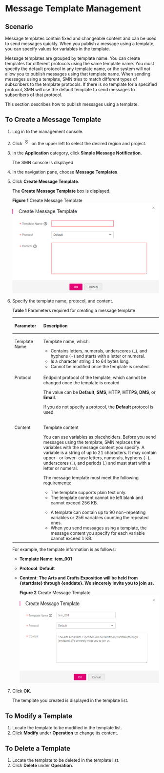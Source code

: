# Message Template Management<a name="en-us_topic_0043394889"></a>

## Scenario<a name="section3499028611828"></a>

Message templates contain fixed and changeable content and can be used to send messages quickly. When you publish a message using a template, you can specify values for variables in the template.

Message templates are grouped by template name. You can create templates for different protocols using the same template name. You must specify the default protocol in any template name, or the system will not allow you to publish messages using that template name. When sending messages using a template, SMN tries to match different types of subscribers to the template protocols. If there is no template for a specified protocol, SMN will use the default template to send messages to subscribers of that protocol.

This section describes how to publish messages using a template.

## To Create a Message Template<a name="section66624127194914"></a>

1.  Log in to the management console.
2.  Click  ![](figures/icon-region.png)  on the upper left to select the desired region and project.
3.  In the  **Application**  category, click  **Simple Message Notification**.

    The SMN console is displayed.

4.  In the navigation pane, choose  **Message Templates**.
5.  Click  **Create Message Template**.

    The  **Create Message Template**  box is displayed.

    **Figure  1**  Create Message Template<a name="fig18154514124448"></a>  
    ![](figures/create-message-template.png "create-message-template")

6.  Specify the template name, protocol, and content.

    **Table  1**  Parameters required for creating a message template

    <a name="table9567729153632"></a>
    <table><thead align="left"><tr id="row46643153153632"><th class="cellrowborder" valign="top" width="19.74%" id="mcps1.2.3.1.1"><p id="p45773798153632"><a name="p45773798153632"></a><a name="p45773798153632"></a><strong id="b633727016234"><a name="b633727016234"></a><a name="b633727016234"></a>Parameter</strong></p>
    </th>
    <th class="cellrowborder" valign="top" width="80.25999999999999%" id="mcps1.2.3.1.2"><p id="p16690171153632"><a name="p16690171153632"></a><a name="p16690171153632"></a><strong id="b4355688916234"><a name="b4355688916234"></a><a name="b4355688916234"></a>Description</strong></p>
    </th>
    </tr>
    </thead>
    <tbody><tr id="row15993813153632"><td class="cellrowborder" valign="top" width="19.74%" headers="mcps1.2.3.1.1 "><p id="p43710295164421"><a name="p43710295164421"></a><a name="p43710295164421"></a>Template Name</p>
    </td>
    <td class="cellrowborder" valign="top" width="80.25999999999999%" headers="mcps1.2.3.1.2 "><p id="p44258107153632"><a name="p44258107153632"></a><a name="p44258107153632"></a>Template name, which:</p>
    <a name="ul40971925153757"></a><a name="ul40971925153757"></a><ul id="ul40971925153757"><li>Contains letters, numerals, underscores (_), and hyphens (-) and starts with a letter or numeral.</li><li>Is a character string 1 to 64 bytes long.</li><li>Cannot be modified once the template is created.</li></ul>
    </td>
    </tr>
    <tr id="row62778644153632"><td class="cellrowborder" valign="top" width="19.74%" headers="mcps1.2.3.1.1 "><p id="p27643693164446"><a name="p27643693164446"></a><a name="p27643693164446"></a>Protocol</p>
    </td>
    <td class="cellrowborder" valign="top" width="80.25999999999999%" headers="mcps1.2.3.1.2 "><p id="p40584374104257"><a name="p40584374104257"></a><a name="p40584374104257"></a>Endpoint protocol of the template, which cannot be changed once the template is created</p>
    <p id="p43586774153632"><a name="p43586774153632"></a><a name="p43586774153632"></a>The value can be <strong id="b2108805878143347"><a name="b2108805878143347"></a><a name="b2108805878143347"></a>Default</strong>, <strong id="b1095921216143347"><a name="b1095921216143347"></a><a name="b1095921216143347"></a>SMS</strong>, <strong id="b218424467143347"><a name="b218424467143347"></a><a name="b218424467143347"></a>HTTP</strong>, <strong id="b1369851447143347"><a name="b1369851447143347"></a><a name="b1369851447143347"></a>HTTPS</strong>, <strong id="b84235270615203"><a name="b84235270615203"></a><a name="b84235270615203"></a>DMS</strong>, or <strong id="b1100015765143347"><a name="b1100015765143347"></a><a name="b1100015765143347"></a>Email</strong>.</p>
    <p id="p12468638104149"><a name="p12468638104149"></a><a name="p12468638104149"></a>If you do not specify a protocol, the <strong id="b842352706204357"><a name="b842352706204357"></a><a name="b842352706204357"></a>Default</strong> protocol is used.</p>
    </td>
    </tr>
    <tr id="row23418429162644"><td class="cellrowborder" valign="top" width="19.74%" headers="mcps1.2.3.1.1 "><p id="p32830814164510"><a name="p32830814164510"></a><a name="p32830814164510"></a>Content</p>
    </td>
    <td class="cellrowborder" valign="top" width="80.25999999999999%" headers="mcps1.2.3.1.2 "><p id="p5697748316413"><a name="p5697748316413"></a><a name="p5697748316413"></a>Template content</p>
    <p id="p29184378155831"><a name="p29184378155831"></a><a name="p29184378155831"></a>You can use variables as placeholders. Before you send messages using the template, SMN replaces the variables with the message content you specify. A variable is a string of up to 21 characters. It may contain upper- or lower-case letters, numerals, hyphens (-), underscores (_), and periods (.) and must start with a letter or numeral.</p>
    <p id="p40948298155833"><a name="p40948298155833"></a><a name="p40948298155833"></a>The message template must meet the following requirements:</p>
    <a name="ul24327004104111"></a><a name="ul24327004104111"></a><ul id="ul24327004104111"><li>The template supports plain text only.</li><li>The template content cannot be left blank and cannot exceed 256 KB.</li></ul>
    <a name="ul36563140155946"></a><a name="ul36563140155946"></a><ul id="ul36563140155946"><li>A template can contain up to 90 non-repeating variables or 256 variables counting the repeated ones. </li><li>When you send messages using a template, the message content you specify for each variable cannot exceed 1 KB.</li></ul>
    </td>
    </tr>
    </tbody>
    </table>

    For example, the template information is as follows:

    -   **Template Name**:  **tem\_001**
    -   **Protocol**:  **Default**
    -   **Content**:  **The Arts and Crafts Exposition will be held from \{startdate\} through \{enddate\}. We sincerely invite you to join us.** 

        **Figure  2**  Create Message Template<a name="en-us_topic_0044170770_fig17426812318"></a>  
        ![](figures/create-message-template-0.png "create-message-template-0")

7.  Click  **OK**.

    The template you created is displayed in the template list.


## To Modify a Template<a name="section10611263152222"></a>

1.  Locate the template to be modified in the template list.
2.  Click  **Modify**  under  **Operation**  to change its content.

## To Delete a Template<a name="section14249229153134"></a>

1.  Locate the template to be deleted in the template list.
2.  Click  **Delete**  under  **Operation**.

